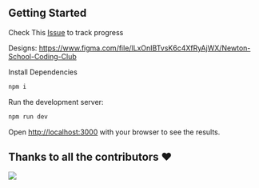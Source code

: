## Getting Started 

Check This [Issue](https://github.com/nsccpccoe/nscc-frontend/issues/1) to track progress

Designs: https://www.figma.com/file/lLxOnIBTvsK6c4XfRyAjWX/Newton-School-Coding-Club

Install Dependencies
```bash
npm i
```

Run the development server:

```bash
npm run dev
```

Open [http://localhost:3000](http://localhost:3000) with your browser to see the results.

## Thanks to all the contributors ❤️
<a href = "https://github.com/nsccpccoe/nscc-frontend/graphs/contributors">
  <img src = "https://contrib.rocks/image?repo=nsccpccoe/nscc-frontend"/>
</a>
